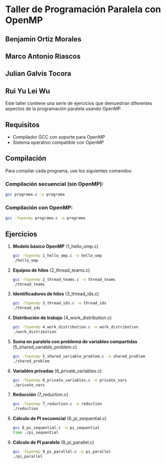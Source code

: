 # Taller de Programación Paralela con OpenMP

## Benjamin Ortiz Morales
## Marco Antonio Riascos
## Julian Galvis Tocora
## Rui Yu Lei Wu

Este taller contiene una serie de ejercicios que demuestran diferentes aspectos de la programación paralela usando OpenMP.

## Requisitos
- Compilador GCC con soporte para OpenMP
- Sistema operativo compatible con OpenMP

## Compilación

Para compilar cada programa, use los siguientes comandos:

### Compilación secuencial (sin OpenMP):
```bash
gcc programa.c -o programa
```

### Compilación con OpenMP:
```bash
gcc -fopenmp programa.c -o programa
```

## Ejercicios

1. **Modelo básico OpenMP** (1_hello_omp.c)
   ```bash
   gcc -fopenmp 1_hello_omp.c -o hello_omp
   ./hello_omp
   ```

2. **Equipos de hilos** (2_thread_teams.c)
   ```bash
   gcc -fopenmp 2_thread_teams.c -o thread_teams
   ./thread_teams
   ```

3. **Identificadores de hilos** (3_thread_ids.c)
   ```bash
   gcc -fopenmp 3_thread_ids.c -o thread_ids
   ./thread_ids
   ```

4. **Distribución de trabajo** (4_work_distribution.c)
   ```bash
   gcc -fopenmp 4_work_distribution.c -o work_distribution
   ./work_distribution
   ```

5. **Suma en paralelo con problema de variables compartidas** (5_shared_variable_problem.c)
   ```bash
   gcc -fopenmp 5_shared_variable_problem.c -o shared_problem
   ./shared_problem
   ```

6. **Variables privadas** (6_private_variables.c)
   ```bash
   gcc -fopenmp 6_private_variables.c -o private_vars
   ./private_vars
   ```

7. **Reducción** (7_reduction.c)
   ```bash
   gcc -fopenmp 7_reduction.c -o reduction
   ./reduction
   ```

8. **Cálculo de PI secuencial** (8_pi_sequential.c)
   ```bash
   gcc 8_pi_sequential.c -o pi_sequential
   time ./pi_sequential
   ```

9. **Cálculo de PI paralelo** (9_pi_parallel.c)
   ```bash
   gcc -fopenmp 9_pi_parallel.c -o pi_parallel
   ./pi_parallel
   ```




